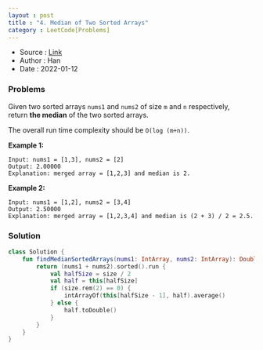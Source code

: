 ```yaml
---
layout : post 
title : "4. Median of Two Sorted Arrays"
category : LeetCode[Problems]
---
```


* Source : [Link](https://leetcode.com/problems/median-of-two-sorted-arrays/)
* Author : Han
* Date   : 2022-01-12

### Problems
Given two sorted arrays `nums1` and `nums2` of size `m` and `n` respectively, return **the median** of the two sorted arrays.

The overall run time complexity should be `O(log (m+n))`.

**Example 1:**

```
Input: nums1 = [1,3], nums2 = [2]
Output: 2.00000
Explanation: merged array = [1,2,3] and median is 2.
```

**Example 2:**

```
Input: nums1 = [1,2], nums2 = [3,4]
Output: 2.50000
Explanation: merged array = [1,2,3,4] and median is (2 + 3) / 2 = 2.5.
```

### Solution

```kotlin
class Solution {
    fun findMedianSortedArrays(nums1: IntArray, nums2: IntArray): Double {
        return (nums1 + nums2).sorted().run {
            val halfSize = size / 2
            val half = this[halfSize]
            if (size.rem(2) == 0) {
                intArrayOf(this[halfSize - 1], half).average()
            } else {
                half.toDouble()
            }
        }
    }
}
```